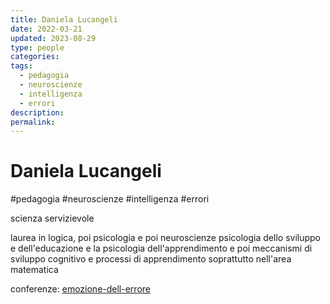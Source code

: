 ```yaml
---
title: Daniela Lucangeli
date: 2022-03-21
updated: 2023-08-29
type: people
categories: 
tags:
  - pedagogia
  - neuroscienze
  - intelligenza
  - errori
description: 
permalink: 
---
```

# Daniela Lucangeli

#pedagogia #neuroscienze #intelligenza #errori

scienza servizievole

laurea in logica, poi psicologia e poi neuroscienze
psicologia dello sviluppo e dell'educazione e la psicologia dell'apprendimento e poi meccanismi di sviluppo cognitivo e processi di apprendimento soprattutto nell'area matematica 

conferenze:
[emozione-dell-errore](../articles/emozione-dell-errore.md)
